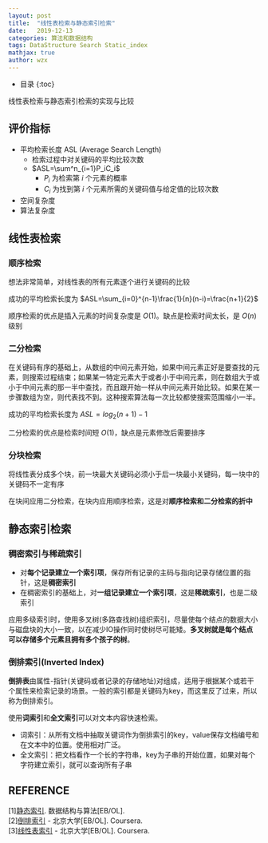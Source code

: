 ```yaml
---
layout: post
title:  "线性表检索与静态索引检索"
date:   2019-12-13
categories: 算法和数据结构
tags: DataStructure Search Static_index
mathjax: true
author: wzx
---
```


- 目录
{:toc}

线性表检索与静态索引检索的实现与比较




## 评价指标
- 平均检索长度 ASL (Average Search Length)
    - 检索过程中对关键码的平均比较次数
    - $ASL=\sum^n_{i=1}P_iC_i$
        - $P_i$ 为检索第 $i$ 个元素的概率
        - $C_i$ 为找到第 $i$ 个元素所需的关键码值与给定值的比较次数
- 空间复杂度
- 算法复杂度

## 线性表检索
### 顺序检索
想法非常简单，对线性表的所有元素逐个进行关键码的比较

成功的平均检索长度为 $ASL=\sum_{i=0}^{n-1}\frac{1}{n}(n-i)=\frac{n+1}{2}$

顺序检索的优点是插入元素的时间复杂度是 $O(1)$。缺点是检索时间太长，是 $O(n)$ 级别

### 二分检索
在关键码有序的基础上，从数组的中间元素开始，如果中间元素正好是要查找的元素，则搜索过程结束；如果某一特定元素大于或者小于中间元素，则在数组大于或小于中间元素的那一半中查找，而且跟开始一样从中间元素开始比较。如果在某一步骤数组为空，则代表找不到。这种搜索算法每一次比较都使搜索范围缩小一半。

成功的平均检索长度为 $ASL=log_2(n+1)-1$

二分检索的优点是检索时间短  $O(1)$，缺点是元素修改后需要排序

### 分块检索
将线性表分成多个块，前一块最大关键码必须小于后一块最小关键码，每一块中的关键码不一定有序

在块间应用二分检索，在块内应用顺序检索，这是对**顺序检索和二分检索的折中**

## 静态索引检索
### 稠密索引与稀疏索引
- 对**每个记录建立一个索引项**，保存所有记录的主码与指向记录存储位置的指针，这是**稠密索引**
- 在稠密索引的基础上，对**一组记录建立一个索引项**，这是**稀疏索引**，也是二级索引

应用多级索引时，使用多叉树(多路查找树)组织索引，尽量使每个结点的数据大小与磁盘块的大小一致，以在减少IO操作同时使树尽可能矮。**多叉树就是每个结点可以存储多个元素且拥有多个孩子的树**。

### 倒排索引(Inverted Index)
**倒排表**由属性-指针(关键码或者记录的存储地址)对组成，适用于根据某个或若干个属性来检索记录的场景。一般的索引都是关键码为key，而这里反了过来，所以称为倒排索引。

使用**词索引**和**全文索引**可以对文本内容快速检索。
- 词索引：从所有文档中抽取关键词作为倒排索引的key，value保存文档编号和在文本中的位置。使用相对广泛。
- 全文索引：把文档看作一个长的字符串，key为子串的开始位置，如果对每个字符建立索引，就可以查询所有子串

## REFERENCE
[1][静态索引](https://www.coursera.org/learn/gaoji-shuju-jiegou/lecture/FyDyQ/jing-tai-suo-yin). 数据结构与算法[EB/OL].  
[2][倒排索引](https://www.coursera.org/learn/gaoji-shuju-jiegou/lecture/ZzldC/dao-pai-suo-yin) - 北京大学[EB/OL]. Coursera.  
[3][线性表索引](https://www.coursera.org/learn/gaoji-shuju-jiegou/lecture/cDAKM/xian-xing-biao-suo-yin) - 北京大学[EB/OL]. Coursera.

